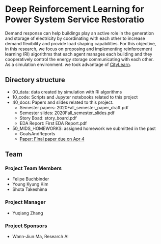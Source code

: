 # Deep Reinforcement Learning for Power System Service Restoratio

Demand response can help buildings play an active role in the generation and storage of electricity by coordinating with each other to increase demand flexibility and provide load shaping capabilities. For this objective, in this research, we focus on proposing and implementing reinforcement learning (RI) algorithms that each agent manages each building and they cooperatively control the energy storage communicating with each other. As a simulation environment. we took advantage of [CityLearn](https://sites.google.com/view/citylearnchallenge).

## Directory structure
* 00_data: data created by simulation with RI algorithms
* 10_code: Scripts and Jupyter notebooks related to this project
* 40_docs: Papers and slides related to this project.
  * Semester papers: 2020Fall_semester_paper_draft.pdf
  * Semester slides: 2020Fall_semester_slides.pdf
  * Story Boad: story_board.pdf
  * EDA Report: First EDA Report.pdf
* 50_MIDS_HOMEWORKS: assigned homework we submitted in the past
  * GoalsAndReports
  * [Paper: Final paper due on Apr 4](https://github.com/theresearchai/energy_management_rl/blob/main/50_MIDS_HOMEWORKS/Paper/Capstone_Power_Grid_2nd_Semester_Paper.pdf)

## Team

### Project Team Members
* Felipe Buchbinder
* Young Kyung Kim
* Shota Takeshima

### Project Manager
* Yuqiang Zhang

### Project Sponsors
* Wann-Jiun Ma, Research AI

